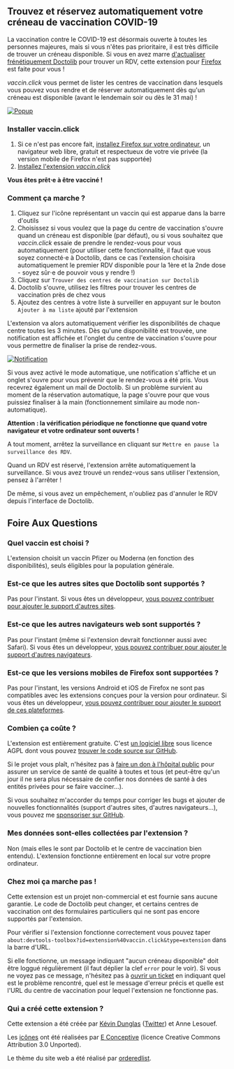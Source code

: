 ## Trouvez et réservez automatiquement votre créneau de vaccination COVID-19

La vaccination contre le COVID-19 est désormais ouverte à toutes les personnes majeures, mais si vous n'êtes pas prioritaire, il est très difficile de trouver un créneau disponible. Si vous en avez marre [d'actualiser frénétiquement Doctolib](https://twitter.com/marine_roussill/status/1393185768219287552) pour trouver un RDV, cette extension pour [Firefox](https://www.mozilla.org/fr/firefox/new/) est faite pour vous !

_vaccin.click_ vous permet de lister les centres de vaccination dans lesquels vous pouvez vous rendre et de réserver automatiquement dès qu'un créneau est disponible (avant le lendemain soir ou dès le 31 mai) !

[![Popup](screenshot.png)](screenshot.png)

### Installer vaccin.click

1. Si ce n'est pas encore fait, [installez Firefox sur votre ordinateur](https://www.mozilla.org/fr/firefox/new/), un navigateur web libre, gratuit et respectueux de votre vie privée (la version mobile de Firefox n'est pas supportée)
2. [Installez l'extension _vaccin.click_](https://addons.mozilla.org/fr/firefox/addon/vaccin-click/)

**Vous êtes prêt⋅e à être vacciné !**

### Comment ça marche ?

1. Cliquez sur l'icône représentant un vaccin qui est apparue dans la barre d'outils
2. Choisissez si vous voulez que la page du centre de vaccination s'ouvre quand un créneau est disponible (par défaut), ou si vous souhaitez que _vaccin.click_ essaie de prendre le rendez-vous pour vous automatiquement (pour utiliser cette fonctionnalité, il faut que vous soyez connecté⋅e à Doctolib, dans ce cas l'extension choisira automatiquement le premier RDV disponible pour la 1ère et la 2nde dose - soyez sûr⋅e de pouvoir vous y rendre !)
3. Cliquez sur `Trouver des centres de vaccination sur Doctolib`
4. Doctolib s'ouvre, utilisez les filtres pour trouver les centres de vaccination près de chez vous
5. Ajoutez des centres à votre liste à surveiller en appuyant sur le bouton `Ajouter à ma liste` ajouté par l'extension

L'extension va alors automatiquement vérifier les disponibilités de chaque centre toutes les 3 minutes.
Dès qu'une disponibilité est trouvée, une notification est affichée et l'onglet du centre de vaccination s'ouvre pour vous permettre de finaliser la prise de rendez-vous.

[![Notification](notification.png)](notification.png)

Si vous avez activé le mode automatique, une notification s'affiche et un onglet s'ouvre pour vous prévenir que le rendez-vous a été pris. Vous recevrez également un mail de Doctolib. Si un problème survient au moment de la réservation automatique, la page s'ouvre pour que vous puissiez finaliser à la main (fonctionnement similaire au mode non-automatique).

**Attention : la vérification périodique ne fonctionne que quand votre navigateur et votre ordinateur sont ouverts !**

A tout moment, arrêtez la surveillance en cliquant sur `Mettre en pause la surveillance des RDV`.

Quand un RDV est réservé, l'extension arrête automatiquement la surveillance. Si vous avez trouvé un rendez-vous sans utiliser l'extension, pensez à l'arrêter !

De même, si vous avez un empêchement, n'oubliez pas d'annuler le RDV depuis l'interface de Doctolib.

## Foire Aux Questions

### Quel vaccin est choisi ?

L'extension choisit un vaccin Pfizer ou Moderna (en fonction des disponibilités), seuls éligibles pour la population générale.

### Est-ce que les autres sites que Doctolib sont supportés ?

Pas pour l'instant. Si vous êtes un développeur, [vous pouvez contribuer pour ajouter le support d'autres sites](https://github.com/dunglas/vaccin.click).

### Est-ce que les autres navigateurs web sont supportés ?

Pas pour l'instant (même si l'extension devrait fonctionner aussi avec Safari). Si vous êtes un développeur, [vous pouvez contribuer pour ajouter le support d'autres navigateurs](https://github.com/dunglas/vaccin.click).

### Est-ce que les versions mobiles de Firefox sont supportées ?

Pas pour l'instant, les versions Android et iOS de Firefox ne sont pas compatibles avec les extensions conçues pour la version pour ordinateur. Si vous êtes un développeur, [vous pouvez contribuer pour ajouter le support de ces plateformes](https://github.com/dunglas/vaccin.click).

### Combien ça coûte ?

L'extension est entièrement gratuite. C'est [un logiciel libre](https://fr.wikipedia.org/wiki/Logiciel_libre) sous licence AGPL dont vous pouvez [trouver le code source sur GitHub](https://github.com/dunglas/vaccin.click).

Si le projet vous plaît, n'hésitez pas à [faire un don à l'hôpital public](https://www.chu-lille.fr/soutenez-le-chu-de-lille) pour assurer un service de santé de qualité à toutes et tous (et peut-être qu'un jour il ne sera plus nécessaire de confier nos données de santé à des entités privées pour se faire vacciner...).

Si vous souhaitez m'accorder du temps pour corriger les bugs et ajouter de nouvelles fonctionnalités (support d'autres sites, d'autres navigateurs...), vous pouvez me [sponsoriser sur GitHub](https://github.com/sponsors/dunglas).

### Mes données sont-elles collectées par l'extension ?

Non (mais elles le sont par Doctolib et le centre de vaccination bien entendu). L'extension fonctionne entièrement en local sur votre propre ordinateur.

### Chez moi ça marche pas !

Cette extension est un projet non-commercial et est fournie sans aucune garantie. Le code de Doctolib peut changer, et certains centres de vaccination ont des formulaires particuliers qui ne sont pas encore supportés par l'extension.

Pour vérifier si l'extension fonctionne correctement vous pouvez taper `about:devtools-toolbox?id=extension%40vaccin.click&type=extension` dans la barre d'URL.

Si elle fonctionne, un message indiquant "aucun créneau disponible" doit être loggué régulièrement (il faut déplier la clef `error` pour le voir).
Si vous ne voyez pas ce message, n'hésitez pas à [ouvrir un ticket](https://github.com/dunglas/vaccin.click/issues) en indiquant quel est le problème rencontré, quel est le message d'erreur précis et quelle est l'URL du centre de vaccination pour lequel l'extension ne fonctionne pas.

### Qui a créé cette extension ?

Cette extension a été créée par [Kévin Dunglas](https://dunglas.fr) ([Twitter](https://twitter.com/dunglas)) et Anne Lesouef.

Les [icônes](https://www.iconfinder.com/icons/5959975/corona_drugs_injection_syringe_vaccine_icon) ont été réalisées par [E Conceptive](https://www.iconfinder.com/econceptive) (licence Creative Commons Attribution 3.0 Unported).

Le thème du site web a été réalisé par [orderedlist](https://orderedlist.com).
